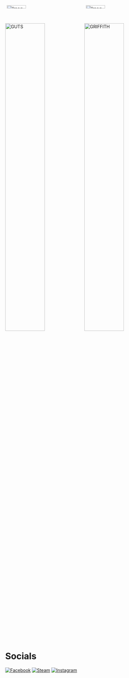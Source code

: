 <div style="display: flex;">
  <div style="flex: 50%; padding: 5px;">
    <img src="https://i.pinimg.com/originals/80/15/d0/8015d0f57ecd0b56d4592e10f58ba8dc.gif" alt="Image 1" style="width: 50%;" />
  </div>
  <div style="flex: 50%; padding: 5px;">
    <img src="https://thumbs.gfycat.com/ImpassionedClutteredFallowdeer-size_restricted.gif" alt="Image 2" style="width: 50%;" />
  </div>
</div>


<img src="https://i.pinimg.com/originals/80/15/d0/8015d0f57ecd0b56d4592e10f58ba8dc.gif" alt="GUTS" width="50%"/><img src="https://thumbs.gfycat.com/ImpassionedClutteredFallowdeer-size_restricted.gif" alt="GRIFFITH" width="50%"/>


<h1>Socials</h1>

[![Facebook](https://img.shields.io/badge/Facebook-1877f2?style=for-the-badge&logo=facebook&logoColor=white)](https://www.facebook.com/profile.php?id=100010171811268/)
[![Steam](https://img.shields.io/badge/Steam-000000?style=for-the-badge&logo=steam&logoColor=white)](https://steamcommunity.com/id/monkey_gay_midget/)
[![Instagram](https://img.shields.io/badge/Instagram-e4405f?style=for-the-badge&logo=instagram&logoColor=white)](https://www.instagram.com/shonoo.o/)



